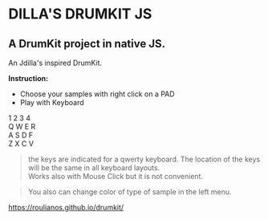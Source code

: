 # DILLA'S DRUMKIT JS
## A DrumKit project in native JS.

An Jdilla's inspired DrumKit.

**Instruction:**

- Choose your samples with right click on a PAD
- Play with Keyboard 


1  2  3  4\
Q  W  E  R\
A  S  D  F\
Z  X  C  V

>the keys are indicated for a qwerty keyboard. The location of the keys will be the same in all keyboard layouts.\
>Works also with Mouse Click but it is not convenient.


>You also can change color of type of sample in the left menu.


https://roulianos.github.io/drumkit/
